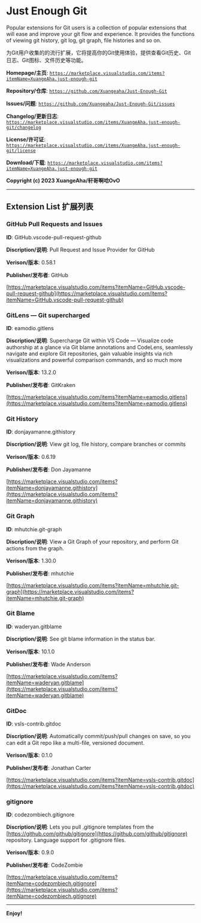 # Just Enough Git

Popular extensions for Git users is a collection of popular extensions that will ease and improve your git flow and experience. It provides the functions of viewing git history, git log, git graph, file histories and so on.

为Git用户收集的的流行扩展，它将提高你的Git使用体验，提供查看Git历史、Git日志、Git图标、文件历史等功能。

**Homepage/主页**: [`https://marketplace.visualstudio.com/items?itemName=XuangeAha.just-enough-git`](https://marketplace.visualstudio.com/items?itemName=XuangeAha.just-enough-git)

**Repository/仓库**: [`https://github.com/Xuangeaha/Just-Enough-Git`](https://github.com/Xuangeaha/Just-Enough-Git)

**Issues/问题**: [`https://github.com/Xuangeaha/Just-Enough-Git/issues`](https://github.com/Xuangeaha/Just-Enough-Git/issues)

**Changelog/更新日志**: [`https://marketplace.visualstudio.com/items/XuangeAha.just-enough-git/changelog`](https://marketplace.visualstudio.com/items/XuangeAha.just-enough-git/changelog)

**License/许可证**: [`https://marketplace.visualstudio.com/items/XuangeAha.just-enough-git/license`](https://marketplace.visualstudio.com/items/XuangeAha.just-enough-git/license)

**Download/下载**: [`https://marketplace.visualstudio.com/items?itemName=XuangeAha.just-enough-git`](https://marketplace.visualstudio.com/items?itemName=XuangeAha.just-enough-git)

**Copyright (c) 2023 XuangeAha/轩哥啊哈OvO**

---

## Extension List 扩展列表

### GitHub Pull Requests and Issues

**ID**: GitHub.vscode-pull-request-github

**Discription/说明**: Pull Request and Issue Provider for GitHub

**Verison/版本**: 0.58.1

**Publisher/发布者**: GitHub

[https://marketplace.visualstudio.com/items?itemName=GitHub.vscode-pull-request-github](https://marketplace.visualstudio.com/items?itemName=GitHub.vscode-pull-request-github)

### GitLens — Git supercharged

**ID**: eamodio.gitlens

**Discription/说明**: Supercharge Git within VS Code — Visualize code authorship at a glance via Git blame annotations and CodeLens, seamlessly navigate and explore Git repositories, gain valuable insights via rich visualizations and powerful comparison commands, and so much more

**Verison/版本**: 13.2.0

**Publisher/发布者**: GitKraken

[https://marketplace.visualstudio.com/items?itemName=eamodio.gitlens](https://marketplace.visualstudio.com/items?itemName=eamodio.gitlens)

### Git History

**ID**: donjayamanne.githistory

**Discription/说明**: View git log, file history, compare branches or commits

**Verison/版本**: 0.6.19

**Publisher/发布者**: Don Jayamanne

[https://marketplace.visualstudio.com/items?itemName=donjayamanne.githistory](https://marketplace.visualstudio.com/items?itemName=donjayamanne.githistory)

### Git Graph

**ID**: mhutchie.git-graph

**Discription/说明**: View a Git Graph of your repository, and perform Git actions from the graph.

**Verison/版本**: 1.30.0

**Publisher/发布者**: mhutchie

[https://marketplace.visualstudio.com/items?itemName=mhutchie.git-graph](https://marketplace.visualstudio.com/items?itemName=mhutchie.git-graph)

### Git Blame

**ID**: waderyan.gitblame

**Discription/说明**: See git blame information in the status bar.

**Verison/版本**: 10.1.0

**Publisher/发布者**: Wade Anderson

[https://marketplace.visualstudio.com/items?itemName=waderyan.gitblame](https://marketplace.visualstudio.com/items?itemName=waderyan.gitblame)

### GitDoc

**ID**: vsls-contrib.gitdoc

**Discription/说明**: Automatically commit/push/pull changes on save, so you can edit a Git repo like a multi-file, versioned document.

**Verison/版本**: 0.1.0

**Publisher/发布者**: Jonathan Carter

[https://marketplace.visualstudio.com/items?itemName=vsls-contrib.gitdoc](https://marketplace.visualstudio.com/items?itemName=vsls-contrib.gitdoc)

### gitignore

**ID**: codezombiech.gitignore

**Discription/说明**: Lets you pull .gitignore templates from the [https://github.com/github/gitignore](https://github.com/github/gitignore) repository. Language support for .gitignore files.

**Verison/版本**: 0.9.0

**Publisher/发布者**: CodeZombie

[https://marketplace.visualstudio.com/items?itemName=codezombiech.gitignore](https://marketplace.visualstudio.com/items?itemName=codezombiech.gitignore)

---

**Enjoy!**
